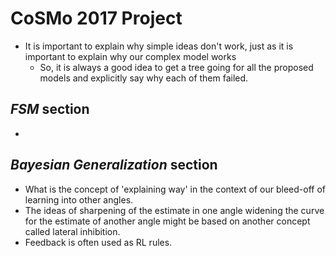 # CoSMo 2017 Project
* It is important to explain why simple ideas don't work, just as it is important to explain why our complex model works
  * So, it is always a good idea to get a tree going for all the proposed models and explicitly say why each of them failed.

## *FSM* section
* 

## *Bayesian Generalization* section
* What is the concept of 'explaining way' in the context of our bleed-off of learning into other angles.
* The ideas of sharpening of the estimate in one angle widening the curve for the estimate of another angle might be based on another concept called lateral inhibition.
* Feedback is often used as RL rules.
